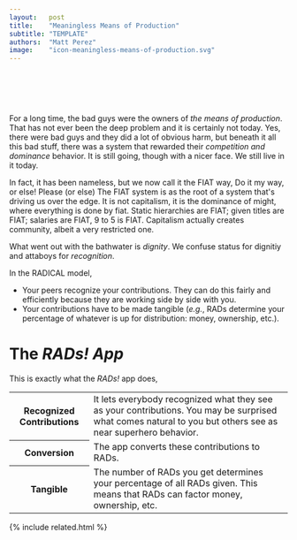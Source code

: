 ```yaml
---
layout:   post
title:    "Meaningless Means of Production"
subtitle: "TEMPLATE"
authors:  "Matt Perez"
image:    "icon-meaningless-means-of-production.svg"
---
```


<div style="display:none;">
 <p>It used to be that the bad guys were the owners of <em>the means of production</em>, but that is not the problem. Not today.</p>
</div>

<h1>&nbsp;</h1>
 <p>For a long time, the bad guys were the owners of <em>the means of production</em>. That has not ever been the deep problem and it is certainly not today. Yes, there were bad guys and they did a lot of obvious harm, but beneath it all this bad stuff, there was a system that rewarded their <em>competition and dominance</em> behavior. It is still going, though with a nicer face. We still live in it today.</p>
 <p>In fact, it has been nameless, but we now call it the <span class="_paradigm">FIAT</span> way, <span class="_quotespan">Do it my way, or else! Please (or else)</span> The <span class="_paradigm">FIAT</span> system is as the root of a system that's driving us over the edge. It is not capitalism, it is the dominance of might, where everything is done by fiat. Static hierarchies are <span class="_paradigm">FIAT</span>; given titles are <span class="_paradigm">FIAT</span>; salaries are <span class="_paradigm">FIAT</span>, 9 to 5 is <span class="_paradigm">FIAT</span>. Capitalism actually creates community, albeit a very restricted one.</p>
 <p>What went out with the bathwater is <em>dignity</em>. We confuse status for  dignitiy and attaboys for <em>recognition</em>.</p>
 <p>In the <span class="_paradigm">RADICAL</span> model,</p>
 <ul>
  <li>Your peers recognize your contributions. They can do this fairly and efficiently because they are working side by side with you.</li>
  <li>Your contributions have to be made tangible (<em>e.g.</em>, <span class="_paradigm">RAD</span>s determine your percentage of whatever is up for distribution: money, ownership, etc.).</li>
 </ul>

<h1>The <em><span class="_paradigm">RAD</span>s! App</em></h1>
 <p>This is exactly what the <em>RADs!</em> app does,</p>
  <div class="_center">
   <table class="_h2table">
    <tr>
     <th>Recognized Contributions</th>
     <td>It lets everybody recognized what they see as your contributions. You may be surprised what comes natural to you but others see as near superhero behavior.</td>
    </tr>
    <tr>
     <th>Conversion</th>
     <td>The app converts these contributions to <span class="_paradigm">RAD</span>s.</td>
    </tr>
    <tr>
     <th>Tangible</th>
     <td>The number of <span class="_paradigm">RAD</span>s you get determines your percentage of all <span class="_paradigm">RAD</span>s given. This means that <span class="_paradigm">RAD</span>s can factor money, ownership, etc.</td>
    </tr>
   </table>
  </div>

{% include related.html %}
